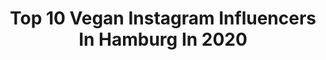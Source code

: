 ---
title: Top 10 Vegan Instagram Influencers In Hamburg In 2020
description: >-
  Find top vegan Instagram influencers in Hamburg in 2020. Most popular hashtags: #hamburg #vegan #vegandeutschland #veganhamburg.
platform: Instagram
profiles:
  - username: "you_carrot"
    fullname: >-
      𝑱𝒖𝒍𝒊𝒏𝒂🥕
    location: "Germany"
    followers: 2861
    engagement: 3779
    commentsToLikes: 0.099159
    id: ck6tnk7qea0fw0j716u9wctts
    verified: false
    hashtags: "#veganlifestyle, #apple, #lunch, #coconut"
  - username: "ashtray_arts"
    fullname: >-
      🌿Vegan Gothgirl🌿
    location: "Germany"
    followers: 30366
    engagement: 248
    commentsToLikes: 0.030895
    id: ck5q8kv9y6osq0i11zp4eyw9k
    verified: false
    hashtags: "#tierrechtsaktivismus, #photographer, #bluemakeup, #print"
  - username: "sanae.decker"
    fullname: >-
      Sanae Decker - Yoga Moves
    location: "Germany"
    followers: 6561
    engagement: 645
    commentsToLikes: 0.045289
    id: ck8swofawepvm0j78mdg3uwat
    verified: false
    hashtags: "#littlelunch, #lieblingssuppe, #veganwerdenwaslosdigga, #dehnen"
  - username: "veganistscharf"
    fullname: >-
      𝕊𝕒𝕟𝕚𝕛𝕖𝕝 𝕁𝕒𝕜𝕚𝕞𝕠𝕧𝕤𝕜𝕚
    location: "Germany"
    followers: 39414
    engagement: 130
    commentsToLikes: 0.053982
    id: ck8tc2ro6y2u70j78fhup910h
    verified: false
    hashtags: "#tierversuchsfrei, #haarpflege, #kontaktlos, #bearded"
  - username: "pflanzlich.stark"
    fullname: >-
      pflanzlich.stark🌱💪
    location: "Germany"
    followers: 67971
    engagement: 557
    commentsToLikes: 0.054594
    id: ck6u35jz8vucl0j714cafwws4
    verified: false
    hashtags: "#veganismus, #pflanzenbasiert, #di, #gem"
  - username: "kissalexakiss"
    fullname: >-
      I eat, cook & travel the world
    location: "Germany"
    followers: 43691
    engagement: 361
    commentsToLikes: 0.055652
    id: ck15s78iibkrk0i19iq7seawi
    verified: false
    hashtags: "#bragyourplate, #hereismyfood, #pudding, #food4thought"
  - username: "skueche"
    fullname: >-
      ✬ 𝗦-Küche | 𝗦imone
    location: "Germany"
    followers: 24159
    engagement: 247
    commentsToLikes: 0.054376
    id: ck5hooe0epxef0i11waitcbll
    verified: false
    hashtags: "#comfortfood, #lowcarb, #foodphotography, #foodpics"
  - username: "dorilina"
    fullname: >-
      D O R I  👑
    location: "Germany"
    followers: 124265
    engagement: 457
    commentsToLikes: 0.006261
    id: ck6u1pbthn2y20j71po7pisfe
    verified: false
    hashtags: "#nofilter, #weekend, #gang, #tender"
  - username: "magic_fabi"
    fullname: >-
      FASHION | MENSWEAR | LIFESTYLE
    location: "Germany"
    followers: 20470
    engagement: 520
    commentsToLikes: 0.504818
    id: ck135qo722rc90i19hgy3shky
    verified: false
    hashtags: "#createyourstyle, #vegan, #abcdesign, #halloween"
  - username: "holababz"
    fullname: >-
      H O L A B A B Z
    location: "Germany"
    followers: 68055
    engagement: 239
    commentsToLikes: 0.047337
    id: ck0vuytvxmro20i19asdlftnq
    verified: false
    hashtags: "#tiefenmuskulatur, #goatrelease, #homeofficetipps, #growthmindset"
---